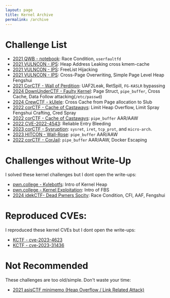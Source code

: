 ```yaml
---
layout: page
title: Kernel Archive
permalink: /archive
---
```


# Challenge List

- [2021 QWB - notebook](../2022/05/20/Introduction-of-Kernel-Pwn-userfaultfd.html): Race Condition, `userfaultfd`
- [2021 VULNCON - IPS](../2024/02/09/IPS.html): Heap Address Leaking cross kmem-cache
- [2021 VULNCON - IPS](../2024/02/28/IPS-Freelist.html): FreeList Hijacking
- [2021 VULNCON - IPS](../2024/02/29/IPS-Cross-Slab-Attack.html): Cross-Page Overwriting, Simple Page Level Heap Fengshui
- [2021 CorCTF - Wall of Perdition](../2024/05/27/Wall-of-Perdition.html): UAF2Leak, RetSpill, `FG-KASLR` bypassing
- [2024 DownUnderCTF - Faulty Kernel](../2024/07/18/Faulty-Kernel.html): Page Struct, `pipe_buffer`, Cross Cache, Data Follow attacking(`/etc/passwd`)
- [2024 CrewCTF - kUlele](../2024/08/14/kUlele.html): Cross Cache from Page allocation to Slub
- [2022 corCTF - Cache of Castaways](../2024/06/28/Castaways.html): Limit Heap Overflow, Limit Spray Fengshui Crafting, Cred Spray
- [2022 corCTF - Cache of Castaways](../2024/06/28/Castaways.html): `pipe_buffer` AAR/AAW
- [2022 CVE-2022-4543](https://github.com/n132/libx/blob/main/kaslr.c): Reliable Entry Bleeding
- [2023 corCTF - Sysruption](../2024/09/28/sysruption.html): `sysret`, `iret`, `tcp_prot`, and `micro-arch`.
- [2023 HITCON - Wall-Rose](../2024/09/29/rose.html): `pipe_buffer` AAR/AAW
- [2022 corCTF - CorJail](../2024/10/12/CorJail.html): `pipe_buffer` AAR/AAW, Docker Escaping

# Challenges without Write-Up

I solved these kernel challenges but I dont open the write-ups:

- [pwn.college - Kylebotfs](https://pwn.college/quarterly-quiz/kylebotfs/): Intro of Kernel Heap
- [pwn.college - Kernel Exploitation](https://pwn.college/software-exploitation/kernel-exploitation/): Intro of FBS 
- [2024 idekCTF- Dead Pwners Socity](https://github.com/idekctf/idekctf-2024/tree/main/pwn/dead-pwners-society): Race Condition, CFI, AAF, Fengshui

# Reproduced CVEs:

I reproduced these kernel CVEs but I dont open the write-ups:

- [KCTF - cve-2023-4623](https://github.com/google/security-research/tree/master/pocs/linux/kernelctf/CVE-2023-4623_lts_cos/)
- [KCTF - cve-2023-31436](https://github.com/google/security-research/tree/master/pocs/linux/kernelctf/CVE-2023-31436_mitigation/)

# Not Recommended

These challenges are too old/simple. Don't waste your time:

- [2021 asisCTF minimemo (Heap Overflow / Link Related Attack)][1]



[1]: https://github.com/n132/n132.github.io/blob/master/code/minimemo/README.md
